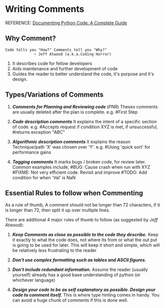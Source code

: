 # Writing Comments

REFERENCE: [Documenting Python Code: A Complete Guide](https://realpython.com/lessons/documenting-vs-commenting-code/)

## Why Comment?

    Code tells you "How?" Comments tell you "Why?" 
                 ~ Jeff Atwood (a.k.a.Coding Horror)

1. It describes code for fellow developers
2. Aids maintenance and further development of code
3. Guides the reader to better understand the code, it's purpose and it's design.

## Types/Variations of Comments

1.  ***Comments for Planning and Reviewing code*** (*PNR*)
    Theses comments are usually deleted after the plan is complete.
    e.g. 
    #First Step

2.  ***Code description comments***
    It explains the intent of a specific section of code.
    e.g. 
    #Accepts request if condition XYZ is met, if unsuccessful,
    #returns exception "ABC"

3.  ***Algorithmic description comments***
    It explains the reason Technique/path 'X' was chosen over 'Y'.
    e.g. 
    #Using 'quick sort' for performance gains

4.  ***Tagging comments***
    It marks bugs / broken code, for review later.
    Common examples include,
    #BUG: Cause crash when run with XYZ 
    #FIXME: Not very efficient code. Revisit and improve
    #TODO: Add condition for when 'Val' is NaN

## Essential Rules to follow when Commenting

As a rule of thumb, A comment should not be longer than 72 characters, if it is longer than 72, then split it up over multiple lines.

There are additional 4 major rules of thumb to follow (as suggested by *Jeff Atwood*):
1. ***Keep Comments as close as possible to the code they describe.***
    Keep it exactly to what the code does, not where its from or what the out put is going to be used for later. This will keep it short and simple, which will be relatively less frustrating to the reader

2. ***Don't use complex formatting such as tables and ASCII figures.***

3. ***Don't include redundant information.***
    Assume the reader (usually yourself) already has a good base understanding of python (or whichever language)

4. ***Design your code to be as self explanatory as possible. Design your code to comment itself.***
    This is where type hinting comes in handy. You can avoid a huge chunk of comments if this is done well.